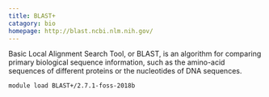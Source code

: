 ```yaml
---
title: BLAST+
catagory: bio 
homepage: http://blast.ncbi.nlm.nih.gov/
---
```

Basic Local Alignment Search Tool, or BLAST, is an algorithm for comparing primary biological sequence information, such as the amino-acid sequences of different proteins or the nucleotides of DNA sequences.
```
module load BLAST+/2.7.1-foss-2018b
```
